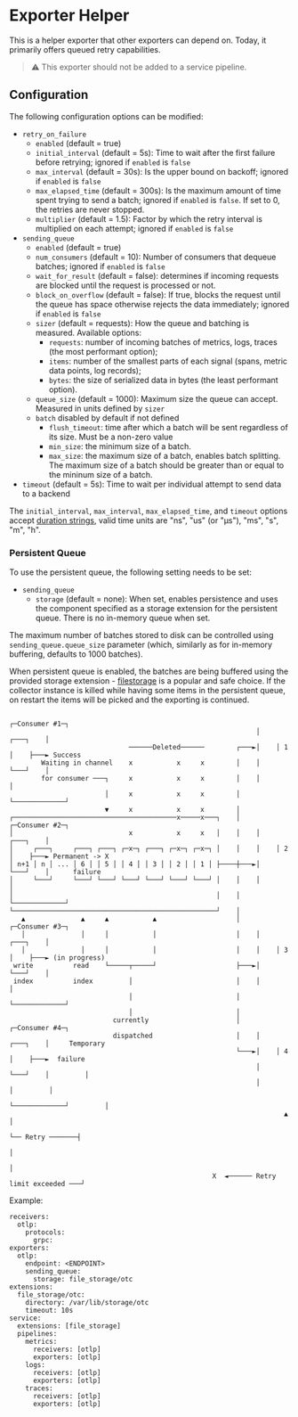 # Exporter Helper

This is a helper exporter that other exporters can depend on. Today, it primarily offers queued retry capabilities.

> :warning: This exporter should not be added to a service pipeline.

## Configuration

The following configuration options can be modified:

- `retry_on_failure`
  - `enabled` (default = true)
  - `initial_interval` (default = 5s): Time to wait after the first failure before retrying; ignored if `enabled` is `false`
  - `max_interval` (default = 30s): Is the upper bound on backoff; ignored if `enabled` is `false`
  - `max_elapsed_time` (default = 300s): Is the maximum amount of time spent trying to send a batch; ignored if `enabled` is `false`. If set to 0, the retries are never stopped.
  - `multiplier` (default = 1.5): Factor by which the retry interval is multiplied on each attempt; ignored if `enabled` is `false`
- `sending_queue`
  - `enabled` (default = true)
  - `num_consumers` (default = 10): Number of consumers that dequeue batches; ignored if `enabled` is `false`
  - `wait_for_result` (default = false): determines if incoming requests are blocked until the request is processed or not.
  - `block_on_overflow` (default = false): If true, blocks the request until the queue has space otherwise rejects the data immediately; ignored if `enabled` is `false`
  - `sizer` (default = requests): How the queue and batching is measured. Available options: 
    - `requests`: number of incoming batches of metrics, logs, traces (the most performant option);
    - `items`: number of the smallest parts of each signal (spans, metric data points, log records);
    - `bytes`: the size of serialized data in bytes (the least performant option).
  - `queue_size` (default = 1000): Maximum size the queue can accept. Measured in units defined by `sizer`
  - `batch` disabled by default if not defined
    - `flush_timeout`: time after which a batch will be sent regardless of its size. Must be a non-zero value
    - `min_size`: the minimum size of a batch.
    - `max_size`: the maximum size of a batch, enables batch splitting. The maximum size of a batch should be greater than or equal to the mininum size of a batch.
- `timeout` (default = 5s): Time to wait per individual attempt to send data to a backend

The `initial_interval`, `max_interval`, `max_elapsed_time`, and `timeout` options accept 
[duration strings](https://pkg.go.dev/time#ParseDuration),
valid time units are "ns", "us" (or "µs"), "ms", "s", "m", "h".

### Persistent Queue

To use the persistent queue, the following setting needs to be set:

- `sending_queue`
  - `storage` (default = none): When set, enables persistence and uses the component specified as a storage extension for the persistent queue.
    There is no in-memory queue when set.

The maximum number of batches stored to disk can be controlled using `sending_queue.queue_size` parameter (which,
similarly as for in-memory buffering, defaults to 1000 batches).

When persistent queue is enabled, the batches are being buffered using the provided storage extension - [filestorage] is a popular and safe choice. If the collector instance is killed while having some items in the persistent queue, on restart the items will be picked and the exporting is continued.

```
                                                              ┌─Consumer #1─┐
                                                              │    ┌───┐    │
                              ──────Deleted──────        ┌───►│    │ 1 │    ├───► Success
        Waiting in channel    x           x     x        │    │    └───┘    │
        for consumer ───┐     x           x     x        │    │             │
                        │     x           x     x        │    └─────────────┘
                        ▼     x           x     x        │
┌─────────────────────────────────────────x─────x───┐    │    ┌─Consumer #2─┐
│                             x           x     x   │    │    │    ┌───┐    │
│     ┌───┐     ┌───┐ ┌───┐ ┌─x─┐ ┌───┐ ┌─x─┐ ┌─x─┐ │    │    │    │ 2 │    ├───► Permanent -> X
│ n+1 │ n │ ... │ 6 │ │ 5 │ │ 4 │ │ 3 │ │ 2 │ │ 1 │ ├────┼───►│    └───┘    │      failure
│     └───┘     └───┘ └───┘ └───┘ └───┘ └───┘ └───┘ │    │    │             │
│                                                   │    │    └─────────────┘
└───────────────────────────────────────────────────┘    │
   ▲              ▲     ▲           ▲                    │    ┌─Consumer #3─┐
   │              │     │           │                    │    │    ┌───┐    │
   │              │     │           │                    │    │    │ 3 │    ├───► (in progress)
 write          read    └─────┬─────┘                    ├───►│    └───┘    │
 index          index         │                          │    │             │
                              │                          │    └─────────────┘
                              │                          │
                          currently                      │    ┌─Consumer #4─┐
                          dispatched                     │    │    ┌───┐    │     Temporary
                                                         └───►│    │ 4 │    ├───►  failure
                                                              │    └───┘    │         │
                                                              │             │         │
                                                              └─────────────┘         │
                                                                     ▲                │
                                                                     └── Retry ───────┤
                                                                                      │
                                                                                      │
                                                   X  ◄────── Retry limit exceeded ───┘
```

Example:

```
receivers:
  otlp:
    protocols:
      grpc:
exporters:
  otlp:
    endpoint: <ENDPOINT>
    sending_queue:
      storage: file_storage/otc
extensions:
  file_storage/otc:
    directory: /var/lib/storage/otc
    timeout: 10s
service:
  extensions: [file_storage]
  pipelines:
    metrics:
      receivers: [otlp]
      exporters: [otlp]
    logs:
      receivers: [otlp]
      exporters: [otlp]
    traces:
      receivers: [otlp]
      exporters: [otlp]

```

[filestorage]: https://github.com/open-telemetry/opentelemetry-collector-contrib/tree/main/extension/storage/filestorage
